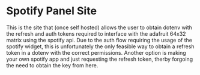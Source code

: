 # Spotify Panel Site

This is the site that (once self hosted) allows the user to obtain dotenv with the refresh and auth tokens required to interface with the adafruit 64x32 matrix using the spotify api.  Due to the auth flow requiring the usage of the spotify widget, this is unfortunately the only feasible way to obtain a refresh token in a dotenv with the correct permissions. Another option is making your own spotify app and just requesting the refresh token, therby forgoing the need to obtain the key from here. 
